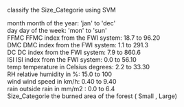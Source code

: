 classify the Size_Categorie using SVM<br>

month	month of the year: 'jan' to 'dec'<br>
day	day of the week: 'mon' to 'sun'<br>
FFMC	FFMC index from the FWI system: 18.7 to 96.20<br>
DMC	DMC index from the FWI system: 1.1 to 291.3<br>
DC	DC index from the FWI system: 7.9 to 860.6<br>
ISI	ISI index from the FWI system: 0.0 to 56.10<br>
temp	temperature in Celsius degrees: 2.2 to 33.30<br>
RH	relative humidity in %: 15.0 to 100<br>
wind	wind speed in km/h: 0.40 to 9.40<br>
rain	outside rain in mm/m2 : 0.0 to 6.4<br>
Size_Categorie 	the burned area of the forest ( Small , Large)<br>
